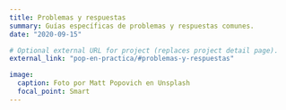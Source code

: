 ```yaml
---
title: Problemas y respuestas
summary: Guías específicas de problemas y respuestas comunes.
date: "2020-09-15"

# Optional external URL for project (replaces project detail page).
external_link: "pop-en-practica/#problemas-y-respuestas"

image:
  caption: Foto por Matt Popovich en Unsplash
  focal_point: Smart
---
```

